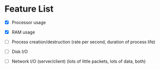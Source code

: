 # Feature List

- [X] Processor usage
- [X] RAM usage
- [ ] Process creation/destruction (rate per second, duration of process life)
- [ ] Disk I/O
- [ ] Network I/O (server/client) (lots of little packets, lots of data, both)

